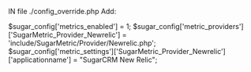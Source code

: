 
IN file ./config_override.php
Add:

$sugar_config['metrics_enabled'] = 1;
$sugar_config['metric_providers']['SugarMetric_Provider_Newrelic'] = 'include/SugarMetric/Provider/Newrelic.php';
$sugar_config['metric_settings']['SugarMetric_Provider_Newrelic']['applicationname'] = "SugarCRM New Relic";